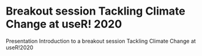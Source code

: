 # Breakout session Tackling Climate Change at useR! 2020

Presentation Introduction to a breakout session Tackling Climate Change at useR!2020
